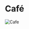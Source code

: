 # Café
![Cafe](https://user-images.githubusercontent.com/107277624/217723876-9a087bc8-827f-49b0-8a3d-ee15a48f8a2f.png)
